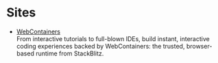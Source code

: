 # Sites

- [WebContainers](https://webcontainers.io/)
  <br/>From interactive tutorials to full-blown IDEs, build instant, interactive coding experiences backed by
  WebContainers: the trusted, browser-based runtime from StackBlitz.